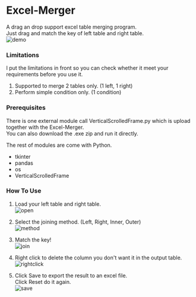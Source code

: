 # Excel-Merger
A drag an drop support excel table merging program.<br/>
Just drag and match the key of left table and right table.<br/>
![demo](https://user-images.githubusercontent.com/94159290/141667414-4bf764e5-1f1b-44d3-88b9-dfe1f276d83f.gif)


### Limitations
I put the limitations in front so you can check whether it meet your requirements before you use it.

1. Supported to merge 2 tables only. (1 left, 1 right)
2. Perform simple condition only. (1 condition)

### Prerequisites
There is one external module call VerticalScrolledFrame.py which is upload together with the Excel-Merger.<br/>
You can also download the .exe zip and run it directly.

The rest of modules are come with Python.
- tkinter
- pandas
- os
- VerticalScrolledFrame

### How To Use
1. Load your left table and right table.<br/>
![open](https://user-images.githubusercontent.com/94159290/141667423-9d0d4516-551c-4dc8-bc9a-99852c24218f.gif)<br/>

3. Select the joining method. (Left, Right, Inner, Outer)<br/>
![method](https://user-images.githubusercontent.com/94159290/141667429-ff28a6b0-a3f0-496b-a4b8-ef0e62e32ff2.gif)<br/>

4. Match the key!<br/>
![join](https://user-images.githubusercontent.com/94159290/141667459-1397c1ba-f296-4340-9bd5-2c5c13b0153c.gif)<br/>

5. Right click to delete the column you don't want it in the output table.<br/>
![rightclick](https://user-images.githubusercontent.com/94159290/141667447-59ab8ad1-b28c-46d1-9cf7-128f6c1b48e0.gif)<br/>

6. Click Save to export the result to an excel file.<br/>Click Reset do it again.<br/>
![save](https://user-images.githubusercontent.com/94159290/141667472-84241180-48ea-492a-bef1-646da1bdc44b.gif)<br/>

